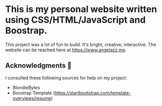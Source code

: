 # This is my personal website written using CSS/HTML/JavaScript and Boostrap.

This project was a lot of fun to build. It's bright, creative, interactive. The website can be reached here at https://www.angelazz.me.

## Acknowledgments 🙏

I consulted these following sources for help on my project:

- BlondieBytes
- Boostrap Template (https://startbootstrap.com/template-overviews/resume)
